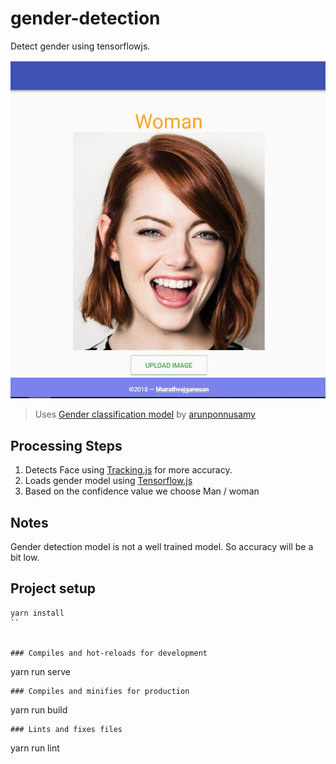 # gender-detection

Detect gender using tensorflowjs.

![alt text](./preview.jpg)

> Uses [Gender classification model](https://github.com/arunponnusamy/gender-classification) by [arunponnusamy](https://github.com/arunponnusamy)

## Processing Steps

1.  Detects Face using [Tracking.js](https://trackingjs.com) for more accuracy.
2.  Loads gender model using [Tensorflow.js](https://js.tensorflow.org)
3.  Based on the confidence value we choose Man / woman

## Notes

Gender detection model is not a well trained model. So accuracy will be a bit low.

## Project setup

```
yarn install
``


### Compiles and hot-reloads for development
```

yarn run serve

```
### Compiles and minifies for production
```

yarn run build

```
### Lints and fixes files
```

yarn run lint

```

```
